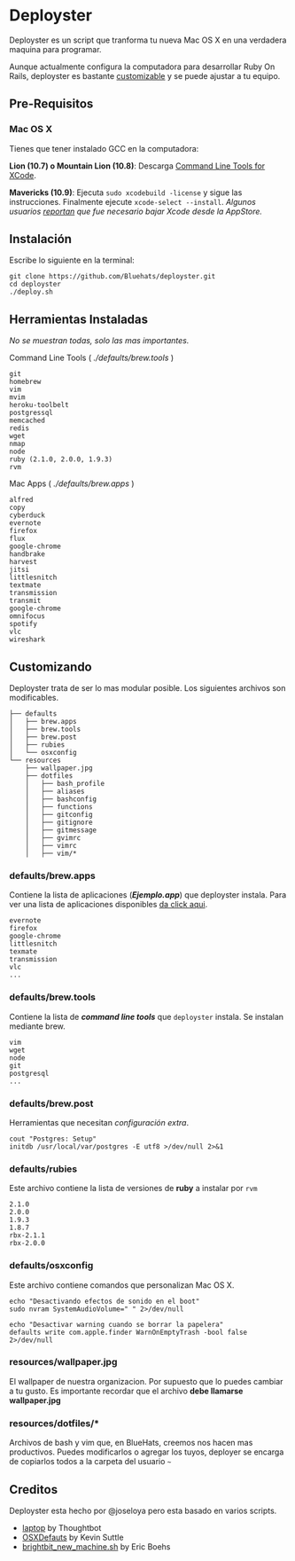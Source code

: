 Deployster
======
Deployster es un script que tranforma tu nueva Mac OS X en una verdadera maquina para programar.

Aunque actualmente configura la computadora para desarrollar Ruby On Rails, deployster es bastante [customizable](#customizando) y se puede ajustar a tu equipo.

Pre-Requisitos
--------------

### Mac OS X

Tienes que tener instalado GCC en la computadora:

**Lion (10.7) o Mountain Lion (10.8)**: Descarga [Command Line Tools for
XCode](https://developer.apple.com/downloads/index.action).

**Mavericks (10.9)**: Ejecuta `sudo xcodebuild -license` y sigue las instrucciones. Finalmente ejecute `xcode-select --install`. *Algunos usuarios [reportan](http://stackoverflow.com/questions/19907576/xcode-is-not-currently-available-from-the-software-update-server) que fue necesario bajar Xcode desde la AppStore.*

Instalación
-----------

Escribe lo siguiente en la terminal:

```shell
git clone https://github.com/Bluehats/deployster.git
cd deployster
./deploy.sh
```


Herramientas Instaladas
-----------------------

*No se muestran todas, solo las mas importantes.*

Command Line Tools ( *./defaults/brew.tools* )

    git
    homebrew
    vim
    mvim
    heroku-toolbelt
    postgressql
    memcached
    redis
    wget
    nmap    
    node
    ruby (2.1.0, 2.0.0, 1.9.3)
    rvm


Mac Apps ( *./defaults/brew.apps* )

    alfred
    copy
    cyberduck
    evernote
    firefox
    flux
    google-chrome
    handbrake
    harvest
    jitsi
    littlesnitch
    textmate
    transmission
    transmit
    google-chrome
    omnifocus
    spotify
    vlc
    wireshark


Customizando
------------

Deployster trata de ser lo mas modular posible. Los siguientes archivos son modificables.

    ├── defaults
    │   ├── brew.apps
    │   ├── brew.tools 
    │   ├── brew.post 
    │   ├── rubies
    │   └── osxconfig 
    └── resources
        ├── wallpaper.jpg
        ├── dotfiles
        │   ├── bash_profile
        │   ├── aliases
        │   ├── bashconfig
        │   ├── functions
        │   ├── gitconfig
        │   ├── gitignore
        │   ├── gitmessage
        │   ├── gvimrc
        │   ├── vimrc
        │   ├── vim/*


### defaults/brew.apps

Contiene la lista de aplicaciones (***Ejemplo.app***) que deployster instala. Para ver una lista de aplicaciones disponibles [da click aqui](https://github.com/phinze/homebrew-cask/tree/master/Casks).


```
evernote
firefox 
google-chrome
littlesnitch 
texmate
transmission
vlc
...
```

### defaults/brew.tools

Contiene la lista de ***command line tools*** que `deployster` instala. Se instalan mediante brew.


```
vim
wget 
node
git
postgresql
...
```

### defaults/brew.post

Herramientas que necesitan *configuración extra*.


```Shell
cout "Postgres: Setup"
initdb /usr/local/var/postgres -E utf8 >/dev/null 2>&1
```

### defaults/rubies

Este archivo contiene la lista de versiones de **ruby** a instalar por `rvm`

```
2.1.0
2.0.0
1.9.3
1.8.7
rbx-2.1.1
rbx-2.0.0
```

### defaults/osxconfig

Este archivo contiene comandos que personalizan Mac OS X.

```Shell
echo "Desactivando efectos de sonido en el boot"
sudo nvram SystemAudioVolume=" " 2>/dev/null

echo "Desactivar warning cuando se borrar la papelera"
defaults write com.apple.finder WarnOnEmptyTrash -bool false 2>/dev/null
```

### resources/wallpaper.jpg

El wallpaper de nuestra organizacion. Por supuesto que lo puedes cambiar a tu gusto. Es importante recordar que el archivo **debe llamarse wallpaper.jpg**

### resources/dotfiles/*

Archivos de bash y vim que, en BlueHats, creemos nos hacen mas productivos. Puedes modificarlos o agregar los tuyos, deployer se encarga de copiarlos todos a la carpeta del usuario `~`



Creditos
--------

Deployster esta hecho por @joseloya pero esta basado en varios scripts.

* [laptop](https://github.com/thoughtbot/laptop/) by Thoughtbot
* [OSXDefauts](https://github.com/kevinSuttle/OSXDefaults/) by Kevin Suttle
* [brightbit_new_machine.sh](https://gist.github.com/ericboehs/8712892) by Eric Boehs

